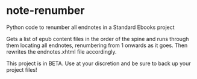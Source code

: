 # note-renumber
Python code to renumber all endnotes in a Standard Ebooks project

Gets a list of epub content files in the order of the spine and runs through them locating all endnotes, renumbering from 1 onwards as it goes. Then rewrites the endnotes.xhtml file accordingly.

This project is in BETA. Use at your discretion and be sure to back up your project files!
